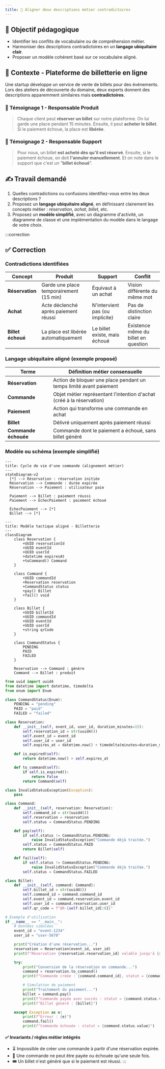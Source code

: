 ```yaml
---
title: 🧪 Aligner deux descriptions métier contradictoires
---
```


## 🎯 Objectif pédagogique

- Identifier les conflits de vocabulaire ou de compréhension métier.
- Harmoniser des descriptions contradictoires en un **langage ubiquitaire clair**.
- Proposer un modèle cohérent basé sur ce vocabulaire aligné.

## 📝 Contexte - Plateforme de billetterie en ligne

Une startup développe un service de vente de billets pour des événements. Lors des ateliers de découverte du domaine, deux experts donnent des descriptions apparemment similaires mais **contradictoires**.

### 💬 Témoignage 1 - Responsable Produit

> Chaque client peut **réserver un billet** sur notre plateforme. On lui garde une place pendant 15 minutes. Ensuite, il peut **acheter le billet**. Si le paiement échoue, la place est **libérée**.

### 💬 Témoignage 2 - Responsable Support

> Pour nous, un billet **est acheté dès qu'il est réservé**. Ensuite, si le paiement échoue, on doit **l'annuler manuellement**. Et on note dans le support que c'est un "**billet échoué**".

## ✍️ Travail demandé

1. Quelles contradictions ou confusions identifiez-vous entre les deux descriptions ?
2. Proposez un **langage ubiquitaire aligné**, en définissant clairement les concepts métier : _réservation_, _achat_, _billet_, etc.
3. Proposez un **modèle simplifié**, avec un diagramme d'activité, un diagramme de classe et une implémentation du modèle dans le langage de votre choix.

:::correction
## ✅ Correction

### Contradictions identifiées

| Concept           | Produit                                 | Support                         | Conflit                              |
| ----------------- | --------------------------------------- | ------------------------------- | ------------------------------------ |
| **Réservation**   | Garde une place temporairement (15 min) | Équivaut à un achat             | Vision différente du même mot        |
| **Achat**         | Acte déclenché après paiement réussi    | N'intervient pas (ou implicite) | Pas de distinction claire            |
| **Billet échoué** | La place est libérée automatiquement    | Le billet existe, mais échoué   | Existence même du billet en question |


### Langage ubiquitaire aligné (exemple proposé)

| Terme                | Définition métier consensuelle                                        |
| -------------------- | --------------------------------------------------------------------- |
| **Réservation**      | Action de bloquer une place pendant un temps limité avant paiement    |
| **Commande**         | Objet métier représentant l'intention d'achat (créé à la réservation) |
| **Paiement**         | Action qui transforme une commande en achat                           |
| **Billet**           | Délivré uniquement après paiement réussi                              |
| **Commande échouée** | Commande dont le paiement a échoué, sans billet généré                |


### Modèle ou schéma (exemple simplifié)

```mermaid
---
title: Cycle de vie d'une commande (alignement métier)
---
stateDiagram-v2
  [*] --> Réservation : réservation initiée
  Réservation --> Commande : durée expirée
  Réservation --> Paiement : utilisateur paie

  Paiement --> Billet : paiement réussi
  Paiement --> ÉchecPaiement : paiement échoué

  ÉchecPaiement --> [*]
  Billet --> [*]
```

```mermaid
---
title: Modèle tactique aligné - Billetterie
---
classDiagram
    class Reservation {
        +UUID reservationId
        +UUID eventId
        +UUID userId
        +datetime expiresAt
        +toCommand() Command
    }

    class Command {
        +UUID commandId
        +Reservation reservation
        +CommandStatus status
        +pay() Billet
        +fail() void
    }

    class Billet {
        +UUID billetId
        +UUID commandId
        +UUID eventId
        +UUID userId
        +string qrCode
    }

    class CommandStatus {
        PENDING
        PAID
        FAILED
    }

    Reservation --> Command : génère
    Command --> Billet : produit
```

```python
from uuid import uuid4
from datetime import datetime, timedelta
from enum import Enum

class CommandStatus(Enum):
    PENDING = "pending"
    PAID = "paid"
    FAILED = "failed"

class Reservation:
    def __init__(self, event_id, user_id, duration_minutes=15):
        self.reservation_id = str(uuid4())
        self.event_id = event_id
        self.user_id = user_id
        self.expires_at = datetime.now() + timedelta(minutes=duration_minutes)

    def is_expired(self):
        return datetime.now() > self.expires_at

    def to_command(self):
        if self.is_expired():
            return False
        return Command(self)

class InvalidStatusException(Exception):
    pass

class Command:
    def __init__(self, reservation: Reservation):
        self.command_id = str(uuid4())
        self.reservation = reservation
        self.status = CommandStatus.PENDING

    def pay(self):
        if self.status != CommandStatus.PENDING:
            raise InvalidStatusException("Commande déjà traitée.")
        self.status = CommandStatus.PAID
        return Billet(self)

    def fail(self):
        if self.status != CommandStatus.PENDING:
            raise InvalidStatusException("Commande déjà traitée.")
        self.status = CommandStatus.FAILED

class Billet:
    def __init__(self, command: Command):
        self.billet_id = str(uuid4())
        self.command_id = command.command_id
        self.event_id = command.reservation.event_id
        self.user_id = command.reservation.user_id
        self.qr_code = f"QR-{self.billet_id[:8]}"

# Exemple d'utilisation
if __name__ == "__main__":
    # Données simulées
    event_id = "event-1234"
    user_id = "user-5678"

    print("Création d'une réservation...")
    reservation = Reservation(event_id, user_id)
    print(f"Réservation {reservation.reservation_id} valable jusqu'à {reservation.expires_at}")

    try:
        print("Conversion de la réservation en commande...")
        command = reservation.to_command()
        print(f"Commande créée : {command.command_id}, statut = {command.status.value}")

        # Simulation de paiement
        print("Traitement du paiement...")
        billet = command.pay()
        print(f"Commande payée avec succès : statut = {command.status.value}")
        print(f"Billet généré : {billet}")

    except Exception as e:
        print(f"Erreur : {e}")
        command.fail()
        print(f"Commande échouée : statut = {command.status.value}")
```

#### ✅ Invariants / règles métier intégrés

- ⏳ Impossible de créer une commande à partir d'une réservation expirée.
- 🧾 Une commande ne peut être payée ou échouée qu'une seule fois.
- 🎟️ Un billet n'est généré que si le paiement est réussi.
:::

